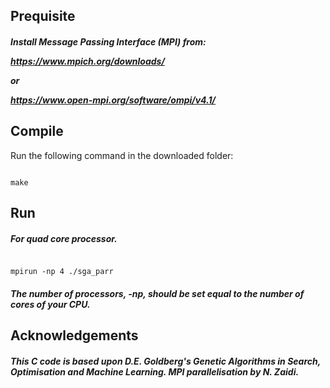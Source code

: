 ## Prequisite
##### Install Message Passing Interface (MPI) from: <br> <p><p> https://www.mpich.org/downloads/ <p> or <p> https://www.open-mpi.org/software/ompi/v4.1/
## Compile
Run the following command in the downloaded folder:
<pre><code>
make
</code></pre>
## Run
##### For quad core processor.
<pre><code>
mpirun -np 4 ./sga_parr
</code></pre>
##### The number of processors, *-np*, should be set equal to the number of cores of your CPU.
## Acknowledgements
##### This C code is based upon D.E. Goldberg's Genetic Algorithms in Search, Optimisation and Machine Learning. MPI parallelisation by N. Zaidi.


